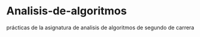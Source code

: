 # Analisis-de-algoritmos
prácticas de la asignatura de analisis de algoritmos de segundo de carrera
